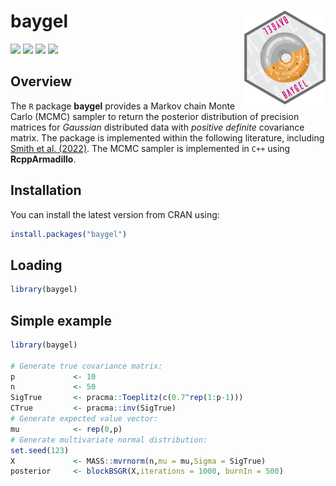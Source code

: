 
# **baygel** <a href='https://CRAN.R-project.org/package=baygel'><img src="man/figures/logo.png" align="right" height="150"/></a>

![](https://www.r-pkg.org/badges/version/baygel)
![](https://www.r-pkg.org/badges/last-release/baygel)
![](https://cranlogs.r-pkg.org/badges/baygel)
![](https://cranlogs.r-pkg.org/badges/grand-total/baygel)

## Overview

The `R` package **baygel** provides a Markov chain Monte Carlo (MCMC)
sampler to return the posterior distribution of precision matrices for
*Gaussian* distributed data with *positive definite* covariance matrix.
The package is implemented within the following literature, including
[Smith et al. (2022)](https://doi.org/10.48550/arXiv.2210.16290). The
MCMC sampler is implemented in `C++` using **RcppArmadillo**.

## Installation

You can install the latest version from CRAN using:

``` r
install.packages("baygel")
```

## Loading

``` r
library(baygel)
```

## Simple example

``` r
library(baygel)

# Generate true covariance matrix:
p             <- 10
n             <- 50
SigTrue       <- pracma::Toeplitz(c(0.7^rep(1:p-1)))
CTrue         <- pracma::inv(SigTrue)
# Generate expected value vector:
mu            <- rep(0,p)
# Generate multivariate normal distribution:
set.seed(123)
X             <- MASS::mvrnorm(n,mu = mu,Sigma = SigTrue)
posterior     <- blockBSGR(X,iterations = 1000, burnIn = 500)
```
